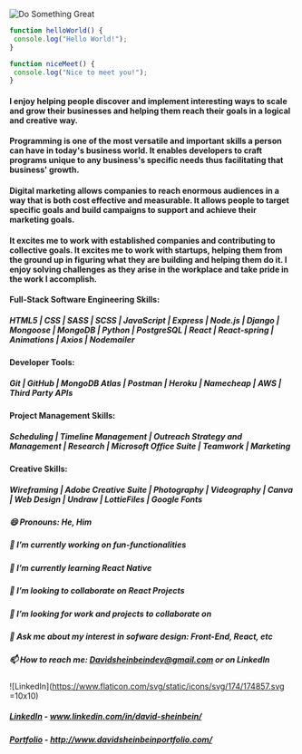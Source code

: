 ![Do Something Great](https://images.unsplash.com/photo-1511465390398-532913e8328d?ixlib=rb-1.2.1&ixid=eyJhcHBfaWQiOjEyMDd9&auto=format&fit=crop&w=1780&q=80)

```javascript
function helloWorld() {
 console.log("Hello World!");
}

function niceMeet() {
 console.log("Nice to meet you!");
}
```

#### I enjoy helping people discover and implement interesting ways to scale and grow their businesses and helping them reach their goals in a logical and creative way.

#### Programming is one of the most versatile and important skills a person can have in today's business world. It enables developers to craft programs unique to any business's specific needs thus facilitating that business' growth.

#### Digital marketing allows companies to reach enormous audiences in a way that is both cost effective and measurable. It allows people to target specific goals and build campaigns to support and achieve their marketing goals.

#### It excites me to work with established companies and contributing to collective goals. It excites me to work with startups, helping them from the ground up in figuring what they are building and helping them do it. I enjoy solving challenges as they arise in the workplace and take pride in the work I accomplish.


#### Full-Stack Software Engineering Skills:

##### HTML5 | CSS | SASS | SCSS | JavaScript | Express | Node.js | Django | Mongoose | MongoDB | Python | PostgreSQL | React | React-spring | Animations | Axios | Nodemailer

#### Developer Tools:

##### Git | GitHub | MongoDB Atlas | Postman | Heroku | Namecheap | AWS | Third Party APIs

#### Project Management Skills:

##### Scheduling | Timeline Management | Outreach Strategy and Management | Research | Microsoft Office Suite | Teamwork | Marketing

#### Creative Skills:

##### Wireframing | Adobe Creative Suite | Photography | Videography | Canva | Web Design | Undraw | LottieFiles | Google Fonts 

##### 😄 Pronouns: He, Him
##### 🔭 I’m currently working on fun-functionalities 
##### 🌱 I’m currently learning React Native
##### 👯 I’m looking to collaborate on React Projects
##### 🤔 I’m looking for work and projects to collaborate on 
##### 💬 Ask me about my interest in sofware design: Front-End, React, etc

##### 📫 How to reach me: [Davidsheinbeindev@gmail.com](Davidsheinbeindev@gmail.com) or on LinkedIn
![LinkedIn](https://www.flaticon.com/svg/static/icons/svg/174/174857.svg =10x10) 
##### [LinkedIn](www.linkedin.com/in/david-sheinbein/) - www.linkedin.com/in/david-sheinbein/
##### [Portfolio](http://www.davidsheinbeinportfolio.com/) - http://www.davidsheinbeinportfolio.com/ 

<!--
**davesheinbein/davesheinbein** is a ✨ _special_ ✨ repository because its `README.md` (this file) appears on your GitHub profile.

Here are some ideas to get you started:

- 🔭 I’m currently working on ...
- 🌱 I’m currently learning ...
- 👯 I’m looking to collaborate on ...
- 🤔 I’m looking for help with ...
- 💬 Ask me about ...
- 📫 How to reach me: ...
- 😄 Pronouns: ...
- ⚡ Fun fact: ...
-->

